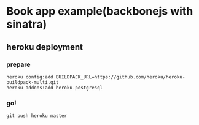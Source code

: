Book app example(backbonejs with sinatra)
===================

heroku deployment
-----------------

### prepare

    heroku config:add BUILDPACK_URL=https://github.com/heroku/heroku-buildpack-multi.git
    heroku addons:add heroku-postgresql

### go!

    git push heroku master
